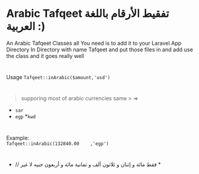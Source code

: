 
#  Arabic Tafqeet تفقيط الأرقام باللغة العربية :)

An Arabic Tafqeet Classes all You need is to add it to 
your Laravel App Directory In Directory with name Tafqeet and put those files in and
add use the class and it goes really well
#
Usage `Tafqeet::inArabic($amount,'usd')`
#
> supporing most of arabic currencies same >  => 
* `sar` 
* `egp` 
*`kwd` 
#
Example:  
`Tafqeet::inArabic(132840.00	,'egp')` 
#
* // فقط مائة و إثنان و ثلاثون ألف و ثمانية مائة و أربعون جنيه لا غير	 *
